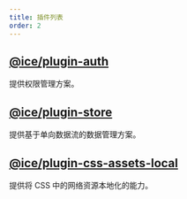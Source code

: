```yaml
---
title: 插件列表
order: 2
---
```


## [@ice/plugin-auth](./auth)

提供权限管理方案。

## [@ice/plugin-store](./store)

提供基于单向数据流的数据管理方案。

## [@ice/plugin-css-assets-local](./css-assets-local)

提供将 CSS 中的网络资源本地化的能力。
